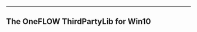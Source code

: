 -----------------------------------------------------------
The OneFLOW ThirdPartyLib for Win10
----------------------------------------------------------- 